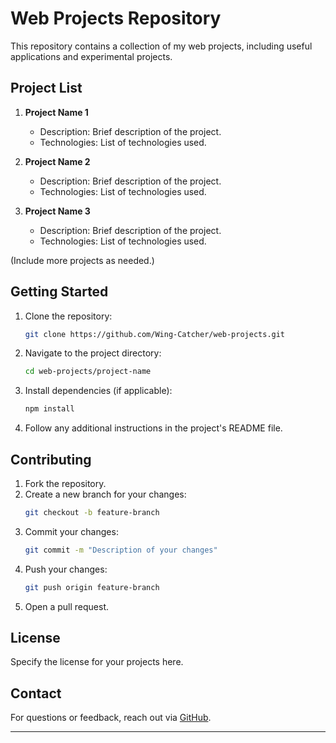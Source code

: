 # Web Projects Repository

This repository contains a collection of my web projects, including useful applications and experimental projects.

## Project List

1. **Project Name 1**
   - Description: Brief description of the project.
   - Technologies: List of technologies used.

2. **Project Name 2**
   - Description: Brief description of the project.
   - Technologies: List of technologies used.

3. **Project Name 3**
   - Description: Brief description of the project.
   - Technologies: List of technologies used.

(Include more projects as needed.)

## Getting Started

1. Clone the repository:
   ```bash
   git clone https://github.com/Wing-Catcher/web-projects.git
   ```

2. Navigate to the project directory:
   ```bash
   cd web-projects/project-name
   ```

3. Install dependencies (if applicable):
   ```bash
   npm install
   ```

4. Follow any additional instructions in the project's README file.

## Contributing

1. Fork the repository.
2. Create a new branch for your changes:
   ```bash
   git checkout -b feature-branch
   ```
3. Commit your changes:
   ```bash
   git commit -m "Description of your changes"
   ```
4. Push your changes:
   ```bash
   git push origin feature-branch
   ```
5. Open a pull request.

## License

Specify the license for your projects here.

## Contact

For questions or feedback, reach out via [GitHub](https://github.com/Wing-Catcher).

---
